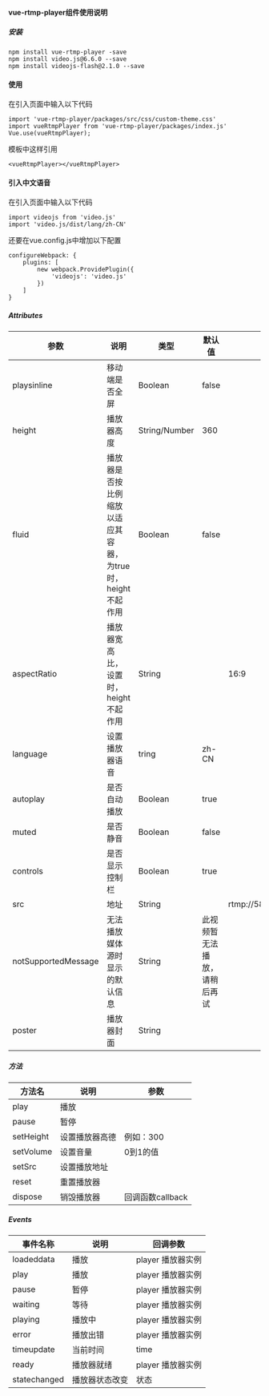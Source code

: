 #### vue-rtmp-player组件使用说明
##### 安装
```
npm install vue-rtmp-player -save
npm install video.js@6.6.0 --save
npm install videojs-flash@2.1.0 --save
````
#### 使用
在引入页面中输入以下代码
```
import 'vue-rtmp-player/packages/src/css/custom-theme.css'
import vueRtmpPlayer from 'vue-rtmp-player/packages/index.js'
Vue.use(vueRtmpPlayer);
```
模板中这样引用
```
<vueRtmpPlayer></vueRtmpPlayer>
```
#### 引入中文语音
在引入页面中输入以下代码
```
import videojs from 'video.js'
import 'video.js/dist/lang/zh-CN'
```
还要在vue.config.js中增加以下配置
```
configureWebpack: {
    plugins: [
        new webpack.ProvidePlugin({
            'videojs': 'video.js'
        })
    ]
}
```
##### Attributes
|参数|说明|类型|默认值|示例|
|----|---|----|------|---|
|playsinline|移动端是否全屏|Boolean|false||
|height|播放器高度|String/Number|360||
|fluid|播放器是否按比例缩放以适应其容器，为true时，height不起作用|Boolean|false||
|aspectRatio| 播放器宽高比，设置时，height不起作用|String||16:9|
|language|设置播放器语音|tring|zh-CN||
|autoplay|是否自动播放|Boolean|true||
|muted|是否静音|Boolean|false||
|controls|是否显示控制栏|Boolean|true||
|src|地址|String||rtmp://58.200.131.2:1935/livetv/hunantv|
|notSupportedMessage|无法播放媒体源时显示的默认信息|String|此视频暂无法播放，请稍后再试||
|poster| 播放器封面|String|||
##### 方法
|方法名|说明|参数|
|-----|----|----|
| play | 播放 |  |
| pause | 暂停 |  |
| setHeight | 设置播放器高德 | 例如：300 |
| setVolume | 设置音量 | 0到1的值 |
| setSrc | 设置播放地址 |  |
| reset | 重置播放器 |  |
| dispose | 销毁播放器 |回调函数callback|
##### Events
| 事件名称 | 说明 | 回调参数 |
| -------- | -------- | -------- | 
| loadeddata | 播放 | player 播放器实例 |
| play | 播放 | player 播放器实例|
| pause | 暂停 | player 播放器实例|
| waiting | 等待 | player 播放器实例|
| playing | 播放中 |  player 播放器实例|
| error | 播放出错 |  player 播放器实例|
| timeupdate | 当前时间 | time |
| ready | 播放器就绪 | player 播放器实例|
| statechanged | 播放器状态改变 |  状态 |